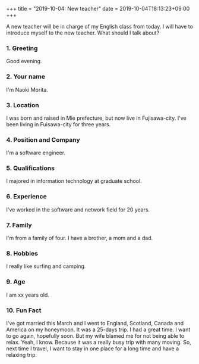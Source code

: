 +++
title =  "2019-10-04: New teacher"
date = 2019-10-04T18:13:23+09:00
+++

A new teacher will be in charge of my English class from today.
I will have to introduce myself to the new teacher.
What should I talk about?

### 1. Greeting

Good evening.

### 2. Your name

I'm Naoki Morita.

### 3. Location

I was born and raised in Mie prefecture,
but now live in Fujisawa-city.
I've been living in Fuisawa-city for three years.

### 4. Position and Company

I'm a software engineer.

### 5. Qualifications

I majored in information technology at graduate school.

### 6. Experience

I've worked in the software and network field for 20 years.

### 7. Family

I'm from a family of four.
I have a brother, a mom and a dad.

### 8. Hobbies

I really like surfing and camping.

### 9. Age

I am xx years old.

### 10. Fun Fact

I've got married this March and
I went to England, Scotland, Canada and America on my honeymoon.
It was a 25-days trip.
I had a great time. I want to go again, hopefully soon.
But my wife blamed me for not being able to relax.
Yeah, I know. Because it was a really busy trip with many moving.
So, next time I travel,
I want to stay in one place for a long time and
have a relaxing trip.
